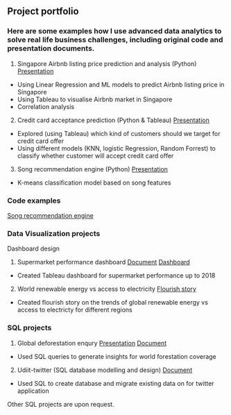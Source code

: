 ## Project portfolio

### Here are some examples how I use advanced data analytics to solve real life business challenges, including original code and presentation documents.

1. Singapore Airbnb listing price prediction and analysis (Python) [Presentation](https://docs.google.com/presentation/d/13tS5w-E7sYFDI2fYkxb6K-1CIRW30yaJ2GZIGm4ev5E/edit#slide=id.gaec0134871_0_224)
- Using Linear Regression and ML models to predict Airbnb listing price in Singapore 
- Using Tableau to visualise Airbnb market in Singapore
- Correlation analysis

2. Credit card acceptance prediction (Python & Tableau) 
[Presentation](https://docs.google.com/presentation/d/1THirtKhxeS1ZpheJsFknsSMIPiUilJTBGUl5iTFwHT8/edit?usp=sharing)
- Explored (using Tableau) which kind of customers should we target for credit card offer 
-  Using different models (KNN, logistic Regression, Random Forrest) to classify whether customer will accept credit card offer

3. Song recommendation engine (Python) [Presentation](https://docs.google.com/presentation/d/1zkcePs-4KMjCNU2PdhLJ9wkzgNFnwZs6eB7bdvgx0Fk/edit?usp=sharing)
- K-means classification model based on song features

### Code examples
[Song recommendation engine](https://github.com/alexstudio3/song_recommendation_engine/blob/master/spotify_song_prediction.ipynb)


### Data Visualization projects 
Dashboard design 
1. Supermarket performance dashboard [Document](https://docs.google.com/document/d/1TbNOapYdZ5CysZyWGgZri1xdq2KW0zXho-rS02NZ9Sc/edit?usp=sharing) [Dashboard](https://public.tableau.com/profile/alex.chen3804#!/vizhome/final_dashboard_16105585430940/Dashboard1)
- Created Tableau dashboard for supermarket performance up to 2018

2. World renewable energy vs access to electricity [Flourish story](https://public.flourish.studio/story/721899) 
- Created flourish story on the trends of global renewable energy vs access to electricty for different regions

### SQL projects
1. Global deforestation enqury [Presentation](https://docs.google.com/presentation/d/1mYY9SjNLgQhHkzhy8-QIUdAeoLF6QEVuSE7IH1e3Yt8/edit?usp=sharing)
[Document](https://docs.google.com/document/d/1t_BMxlm_8O4ZCeQ66a3a__LGVR6tehMbWFkLPlnthzI/edit?usp=sharing)
- Used SQL queries to generate insights for world forestation coverage

2. Udiit-twitter (SQL database modelling and design) [Document](https://docs.google.com/document/d/1azE-LkXCAFKqO_uvqs_Zs1Nja2WXE6ACF2-RE5NZOjA/edit?usp=sharing)
- Used SQL to create database and migrate existing data on for twitter application

Other SQL projects are upon request.









